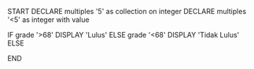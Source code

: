 START
DECLARE multiples '5' as collection on integer
DECLARE multiples '<5' as integer with value

IF grade '>68'
    DISPLAY 'Lulus'
ELSE grade '<68'
    DISPLAY 'Tidak Lulus'
ELSE

END

